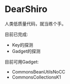 # DearShiro

人类低质量代码，就当练个手。

目前已完成:
- Key的探测
- Gadget的探测


目前可用Gadget:
- CommonsBeanUtilsNoCC
- CommonsCollectionsK1